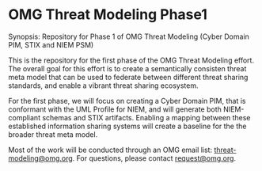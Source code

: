 OMG Threat Modeling Phase1
======

Synopsis: Repository for Phase 1 of OMG Threat Modeling (Cyber Domain PIM, STIX and NIEM PSM)

This is the repository for the first phase of the OMG Threat Modeling effort. The overall goal for this effort is to create a semantically consisten threat meta model that can be used to federate between different threat sharing standards, and enable a vibrant threat sharing ecosystem. 

For the first phase, we will focus on creating a Cyber Domain PIM, that is conformant with the UML Profile for NIEM, and will generate both NIEM-compliant schemas and STIX artifacts. Enabling a mapping between these established information sharing systems will create a baseline for the the broader threat meta model. 

Most of the work will be conducted through an OMG email list: threat-modeling@omg.org. For questions, please contact request@omg.org. 


